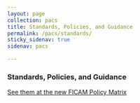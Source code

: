 ```yaml
---
layout: page
collection: pacs
title: Standards, Policies, and Guidance
permalink: /pacs/standards/
sticky_sidenav: true
sidenav: pacs

---
```


### Standards, Policies, and Guidance

[See them at the new FICAM Policy Matrix](https://federalist-cf03235f-a054-4178-aafb-4e1e61e0d42c.sites.pages.cloud.gov/preview/gsa/idmanagement.gov/0512-identity-policy-matrix/governance/policymatrix/)
